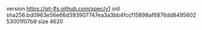version https://git-lfs.github.com/spec/v1
oid sha256:bd0963e56e66d393907747ea3a3bb4fccf15898af6876dd849560253001f07b9
size 4620
